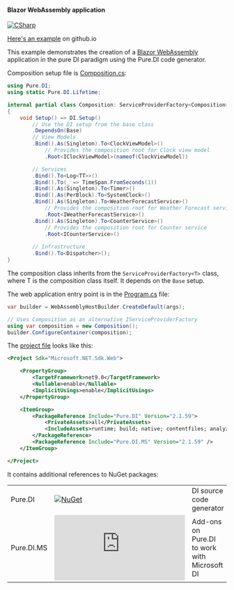#### Blazor WebAssembly application

[![CSharp](https://img.shields.io/badge/C%23-code-blue.svg)](/samples/BlazorServerApp)

[Here's an example](https://devteam.github.io/Pure.DI/) on github.io

This example demonstrates the creation of a [Blazor WebAssembly](https://learn.microsoft.com/en-us/aspnet/core/blazor/hosting-models#blazor-webassembly) application in the pure DI paradigm using the Pure.DI code generator.

Composition setup file is [Composition.cs](/samples/BlazorWebAssemblyApp/Composition.cs):

```c#
using Pure.DI;
using static Pure.DI.Lifetime;

internal partial class Composition: ServiceProviderFactory<Composition>
{
    void Setup() => DI.Setup()
        // Use the DI setup from the base class
        .DependsOn(Base)
        // View Models
        .Bind().As(Singleton).To<ClockViewModel>()
            // Provides the composition root for Clock view model
            .Root<IClockViewModel>(nameof(ClockViewModel))

        // Services
        .Bind().To<Log<TT>>()
        .Bind().To(_ => TimeSpan.FromSeconds(1))
        .Bind().As(Singleton).To<Timer>()
        .Bind().As(PerBlock).To<SystemClock>()
        .Bind().As(Singleton).To<WeatherForecastService>()
            // Provides the composition root for Weather Forecast service
            .Root<IWeatherForecastService>()
        .Bind().As(Singleton).To<CounterService>()
            // Provides the composition root for Counter service
            .Root<ICounterService>()
        
        // Infrastructure
        .Bind().To<Dispatcher>();
}
```

The composition class inherits from the `ServiceProviderFactory<T>` class, where T is the composition class itself. It depends on the `Base` setup.

The web application entry point is in the [Program.cs](/samples/BlazorWebAssemblyApp/Program.cs) file:

```c#
var builder = WebAssemblyHostBuilder.CreateDefault(args);

// Uses Composition as an alternative IServiceProviderFactory
using var composition = new Composition();
builder.ConfigureContainer(composition);
```

The [project file](/samples/BlazorWebAssemblyApp/BlazorWebAssemblyApp.csproj) looks like this:

```xml
<Project Sdk="Microsoft.NET.Sdk.Web">

    <PropertyGroup>
        <TargetFramework>net9.0</TargetFramework>
        <Nullable>enable</Nullable>
        <ImplicitUsings>enable</ImplicitUsings>
    </PropertyGroup>

    <ItemGroup>
        <PackageReference Include="Pure.DI" Version="2.1.59">
            <PrivateAssets>all</PrivateAssets>
            <IncludeAssets>runtime; build; native; contentfiles; analyzers; buildtransitive</IncludeAssets>
        </PackageReference>
        <PackageReference Include="Pure.DI.MS" Version="2.1.59" />
    </ItemGroup>

</Project>
```

It contains additional references to NuGet packages:

|            |                                                                                                  |                                              |
|------------|--------------------------------------------------------------------------------------------------|:---------------------------------------------|
| Pure.DI    | [![NuGet](https://img.shields.io/nuget/v/Pure.DI)](https://www.nuget.org/packages/Pure.DI)       | DI source code generator                     |
| Pure.DI.MS | [![NuGet](https://img.shields.io/nuget/v/Pure.DI.MS)](https://www.nuget.org/packages/Pure.DI.MS) | Add-ons on Pure.DI to work with Microsoft DI |
